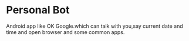 # Personal Bot 
Android app like OK Google.which can talk with you,say current date and time and open browser and some common apps.
